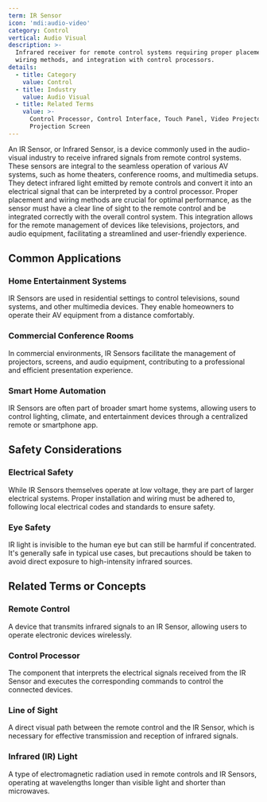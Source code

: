 ```yaml
---
term: IR Sensor
icon: 'mdi:audio-video'
category: Control
vertical: Audio Visual
description: >-
  Infrared receiver for remote control systems requiring proper placement,
  wiring methods, and integration with control processors.
details:
  - title: Category
    value: Control
  - title: Industry
    value: Audio Visual
  - title: Related Terms
    value: >-
      Control Processor, Control Interface, Touch Panel, Video Projector,
      Projection Screen
---
```

An IR Sensor, or Infrared Sensor, is a device commonly used in the audio-visual industry to receive infrared signals from remote control systems. These sensors are integral to the seamless operation of various AV systems, such as home theaters, conference rooms, and multimedia setups. They detect infrared light emitted by remote controls and convert it into an electrical signal that can be interpreted by a control processor. Proper placement and wiring methods are crucial for optimal performance, as the sensor must have a clear line of sight to the remote control and be integrated correctly with the overall control system. This integration allows for the remote management of devices like televisions, projectors, and audio equipment, facilitating a streamlined and user-friendly experience.

## Common Applications

### Home Entertainment Systems
IR Sensors are used in residential settings to control televisions, sound systems, and other multimedia devices. They enable homeowners to operate their AV equipment from a distance comfortably.

### Commercial Conference Rooms
In commercial environments, IR Sensors facilitate the management of projectors, screens, and audio equipment, contributing to a professional and efficient presentation experience.

### Smart Home Automation
IR Sensors are often part of broader smart home systems, allowing users to control lighting, climate, and entertainment devices through a centralized remote or smartphone app.

## Safety Considerations

### Electrical Safety
While IR Sensors themselves operate at low voltage, they are part of larger electrical systems. Proper installation and wiring must be adhered to, following local electrical codes and standards to ensure safety.

### Eye Safety
IR light is invisible to the human eye but can still be harmful if concentrated. It's generally safe in typical use cases, but precautions should be taken to avoid direct exposure to high-intensity infrared sources.

## Related Terms or Concepts

### Remote Control
A device that transmits infrared signals to an IR Sensor, allowing users to operate electronic devices wirelessly.

### Control Processor
The component that interprets the electrical signals received from the IR Sensor and executes the corresponding commands to control the connected devices.

### Line of Sight
A direct visual path between the remote control and the IR Sensor, which is necessary for effective transmission and reception of infrared signals.

### Infrared (IR) Light
A type of electromagnetic radiation used in remote controls and IR Sensors, operating at wavelengths longer than visible light and shorter than microwaves.
